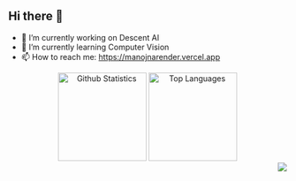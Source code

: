 ## Hi there 👋

<!--
**theman-oj10/theman-oj10** is a ✨ _special_ ✨ repository because its `README.md` (this file) appears on your GitHub profile.

Here are some ideas to get you started:




-->
- 🔭 I’m currently working on Descent AI
- 🌱 I’m currently learning Computer Vision
- 📫 How to reach me: https://manojnarender.vercel.app
<div align="center">
    <img height=160 src="https://yeohhanyi-github-readme-stats.vercel.app/api?username=theman-oj10&show_icons=true&theme=tokyonight&border_radius=10" alt="Github Statistics" />
    <img height=160 src="https://yeohhanyi-github-readme-stats.vercel.app/api/top-langs/?username=theman-oj10&layout=compact&langs_count=10&theme=tokyonight&border_radius=10&size_weight=0.5&count_weight=0.5&" alt="Top Languages" />
</div>
<img align="right" src="https://visitor-badge.laobi.icu/badge?page_id=theman-oj10.theman-oj10" />
